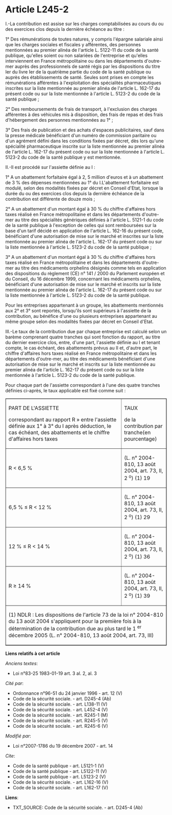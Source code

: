 # Article L245-2

I.-La contribution est assise sur les charges comptabilisées au cours du ou des exercices clos depuis la dernière échéance au
titre : 

1° Des rémunérations de toutes natures, y compris l'épargne salariale ainsi que les charges sociales et fiscales y
afférentes, des personnes mentionnées au premier alinéa de l'article L. 5122-11 du code de la santé publique, qu'elles soient
ou non salariées de l'entreprise et qu'elles interviennent en France métropolitaine ou dans les départements d'outre-mer
auprès des professionnels de santé régis par les dispositions du titre Ier du livre Ier de la quatrième partie du code de la
santé publique ou auprès des établissements de santé. Seules sont prises en compte les rémunérations afférentes à
l'exploitation des spécialités pharmaceutiques inscrites sur la liste mentionnée au premier alinéa de l'article L. 162-17 du
présent code ou sur la liste mentionnée à l'article L. 5123-2 du code de la santé publique ; 

2° Des remboursements de frais de transport, à l'exclusion des charges afférentes à des véhicules mis à disposition, des
frais de repas et des frais d'hébergement des personnes mentionnées au 1° ; 

3° Des frais de publication et des achats d'espaces publicitaires, sauf dans la presse médicale bénéficiant d'un numéro de
commission paritaire ou d'un agrément défini dans les conditions fixées par décret, dès lors qu'une spécialité pharmaceutique
inscrite sur la liste mentionnée au premier alinéa de l'article L. 162-17 du présent code ou sur la liste mentionnée à
l'article L. 5123-2 du code de la santé publique y est mentionnée. 

II.-Il est procédé sur l'assiette définie au I : 

1° A un abattement forfaitaire égal à 2, 5 million d'euros et à un abattement de 3 % des dépenses mentionnées au 1° du
I.L'abattement forfaitaire est modulé, selon des modalités fixées par décret en Conseil d'Etat, lorsque la durée du ou des
exercices clos depuis la dernière échéance de la contribution est différente de douze mois ; 

2° A un abattement d'un montant égal à 30 % du chiffre d'affaires hors taxes réalisé en France métropolitaine et dans les
départements d'outre-mer au titre des spécialités génériques définies à l'article L. 5121-1 du code de la santé publique à
l'exception de celles qui sont remboursées sur la base d'un tarif décidé en application de l'article L. 162-16 du présent
code, bénéficiant d'une autorisation de mise sur le marché et inscrites sur la liste mentionnée au premier alinéa de
l'article L. 162-17 du présent code ou sur la liste mentionnée à l'article L. 5123-2 du code de la santé publique ; 

3° A un abattement d'un montant égal à 30 % du chiffre d'affaires hors taxes réalisé en France métropolitaine et dans les
départements d'outre-mer au titre des médicaments orphelins désignés comme tels en application des dispositions du règlement
(CE) n° 141 / 2000 du Parlement européen et du Conseil, du 16 décembre 1999, concernant les médicaments orphelins,
bénéficiant d'une autorisation de mise sur le marché et inscrits sur la liste mentionnée au premier alinéa de l'article L.
162-17 du présent code ou sur la liste mentionnée à l'article L. 5123-2 du code de la santé publique. 

Pour les entreprises appartenant à un groupe, les abattements mentionnés aux 2° et 3° sont reportés, lorsqu'ils sont
supérieurs à l'assiette de la contribution, au bénéfice d'une ou plusieurs entreprises appartenant au même groupe selon des
modalités fixées par décret en Conseil d'Etat. 

III.-Le taux de la contribution due par chaque entreprise est calculé selon un barème comprenant quatre tranches qui sont
fonction du rapport, au titre du dernier exercice clos, entre, d'une part, l'assiette définie au I et tenant compte, le cas
échéant, des abattements prévus au II et, d'autre part, le chiffre d'affaires hors taxes réalisé en France métropolitaine et
dans les départements d'outre-mer, au titre des médicaments bénéficiant d'une autorisation de mise sur le marché et inscrits
sur la liste mentionnée au premier alinéa de l'article L. 162-17 du présent code ou sur la liste mentionnée à l'article L.
5123-2 du code de la santé publique. 

Pour chaque part de l'assiette correspondant à l'une des quatre tranches définies ci-après, le taux applicable est fixé comme
suit :

<table width="605" cellpadding="0" border="1" cellspacing="0" align="center">
  <tbody>
    <tr>
      <td width="471">

PART DE L'ASSIETTE

correspondant au rapport R » entre l'assiette définie aux 1° à 3° du I après déduction, le cas échéant, des abattements et le
chiffre d'affaires hors taxes

</td>
      <td width="134">

TAUX

de la contribution par tranche(en pourcentage)

</td>
    </tr>
    <tr>
      <td width="471">

R < 6,5 %

</td>
      <td width="134" valign="top">

(L. n° 2004-810, 13 août 2004, art. 73, II, 2
          <sup>o</sup>) (1) 19

</td>
    </tr>
    <tr>
      <td width="471">

6,5 % ≤ R < 12 %

</td>
      <td width="134" valign="top">

(L. n° 2004-810, 13 août 2004, art. 73, II, 2
          <sup>o</sup>) (1) 29

</td>
    </tr>
    <tr>
      <td width="471">

12 % ≤ R < 14 %

</td>
      <td valign="top" width="134">

(L. n° 2004-810, 13 août 2004, art. 73, II, 2
          <sup>o</sup>) (1) 36

</td>
    </tr>
    <tr>
      <td width="471">

R ≥ 14 %

</td>
      <td width="134" valign="top">

(L. n° 2004-810, 13 août 2004, art. 73, II, 2
          <sup>o</sup>) (1) 39

</td>
    </tr>
    <tr>
      <td valign="top" width="605" colspan="2">

(1) NDLR : Les dispositions de l'article 73 de la loi n° 2004-810 du 13 août 2004 s'appliquent pour la première fois à la
détermination de la contribution due au plus tard le 1
          <sup>er</sup> décembre 2005 (L. n° 2004-810, 13 août 2004, art. 73, III)

</td>
    </tr>
  </tbody>
</table>

**Liens relatifs à cet article**

_Anciens textes_:

  - Loi n°83-25 1983-01-19 art. 3 al. 2, al. 3

_Cité par_:

  - Ordonnance n°96-51 du 24 janvier 1996 - art. 12 (V)
  - Code de la sécurité sociale. - art. D245-4 (Ab)
  - Code de la sécurité sociale. - art. L138-11 (V)
  - Code de la sécurité sociale. - art. L452-4 (V)
  - Code de la sécurité sociale. - art. R245-1 (M)
  - Code de la sécurité sociale. - art. R245-5 (V)
  - Code de la sécurité sociale. - art. R245-6 (V)

_Modifié par_:

  - Loi n°2007-1786 du 19 décembre 2007 - art. 14

_Cite_:

  - Code de la santé publique - art. L5121-1 (V)
  - Code de la santé publique - art. L5122-11 (V)
  - Code de la santé publique - art. L5123-2 (V)
  - Code de la sécurité sociale. - art. L162-16 (V)
  - Code de la sécurité sociale. - art. L162-17 (V)

**Liens**:

  - TXT_SOURCE: Code de la sécurité sociale. - art. D245-4 (Ab)
